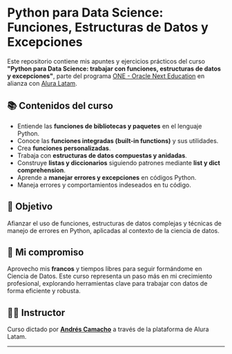 # Python para Data Science: Funciones, Estructuras de Datos y Excepciones

Este repositorio contiene mis apuntes y ejercicios prácticos del curso **"Python para Data Science: trabajar con funciones, estructuras de datos y excepciones"**, parte del programa [ONE - Oracle Next Education](https://www.oracle.com/lad/education/oracle-next-education/) en alianza con [Alura Latam](https://www.aluracursos.com/).

## 📚 Contenidos del curso

- Entiende las **funciones de bibliotecas y paquetes** en el lenguaje Python.
- Conoce las **funciones integradas (built-in functions)** y sus utilidades.
- Crea **funciones personalizadas**.
- Trabaja con **estructuras de datos compuestas y anidadas**.
- Construye **listas y diccionarios** siguiendo patrones mediante **list y dict comprehension**.
- Aprende a **manejar errores y excepciones** en códigos Python.
- Maneja errores y comportamientos indeseados en tu código.

## 🎯 Objetivo

Afianzar el uso de funciones, estructuras de datos complejas y técnicas de manejo de errores en Python, aplicadas al contexto de la ciencia de datos.

## 💪 Mi compromiso

Aprovecho mis **francos** y tiempos libres para seguir formándome en Ciencia de Datos. Este curso representa un paso más en mi crecimiento profesional, explorando herramientas clave para trabajar con datos de forma eficiente y robusta.

## 👨‍🏫 Instructor

Curso dictado por **[Andrés Camacho](https://www.linkedin.com/in/ahcamachod/)** a través de la plataforma de Alura Latam.

---

